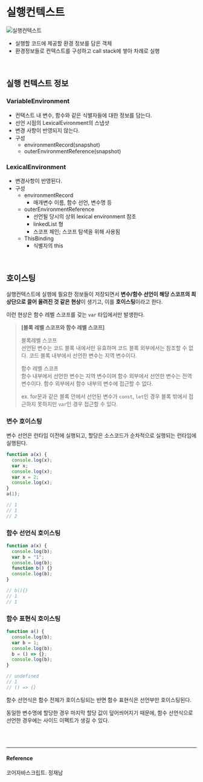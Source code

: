 # 실행컨텍스트

![실행컨텍스트](https://github.com/imzeze/TIL/assets/67260437/54ada83f-66ae-45be-abb4-8eaa389b7af8)

- 실행할 코드에 제공할 환경 정보를 담은 객체
- 환경정보들로 컨텍스트를 구성하고 call stack에 쌓아 차례로 실행

<br/>

## 실행 컨텍스트 정보

### VariableEnvironment

- 컨택스트 내 변수, 함수와 같은 식별자들에 대한 정보를 담는다.
- 선언 시점의 LexicalEvironment의 스냅샷
- 변경 사항이 반영되지 않는다.
- 구성
  - environmentRecord(snapshot)
  - outerEnvironmentReference(snapshot)

### LexicalEnvironment

- 변경사항이 반영된다.
- 구성
  - environmentRecord
    - 매개변수 이름, 함수 선언, 변수명 등
  - outerEnvironmentReference
    - 선언될 당시의 상위 lexical environment 참조
    - linkedList 형
    - 스코프 체인; 스코프 탐색을 위해 사용됨
  - ThisBinding
    - 식별자의 this

<br/>

## 호이스팅

실행컨텍스트에 실행에 필요한 정보들이 저장되면서 **변수/함수 선언이 해당 스코프의 최상단으로 끌어 올려진 것 같은 현상**이 생기고, 이를 **호이스팅**이라고 한다.

이런 현상은 함수 레벨 스코프를 갖는 `var` 타입에서만 발생한다.

> **[블록 레벨 스코프와 함수 레벨 스코프]**
>
> 블록레벨 스코프  
> 선언된 변수는 코드 블록 내에서만 유효하며 코드 블록 외부에서는 참조할 수 없다. 코드 블록 내부에서 선언한 변수는 지역 변수이다.
>
> 함수 레벨 스코프  
> 함수 내부에서 선언한 변수는 지역 변수이며 함수 외부에서 선언한 변수는 전역 변수이다. 함수 외부에서 함수 내부의 변수에 접근할 수 없다.
>
> ex. for문과 같은 블록 안에서 선언된 변수가 `const`, `let`인 경우 블록 밖에서 접근하지 못하지만 `var`인 경우 접근할 수 있다.

### 변수 호이스팅

변수 선언은 런타임 이전에 실행되고, 할당은 소스코드가 순차적으로 실행되는 런타임에 실행된다.

```js
function a(x) {
  console.log(x);
  var x;
  console.log(x);
  var x = 2;
  console.log(x);
}
a(1);

// 1
// 1
// 2
```

### 함수 선언식 호이스팅

```jsx
function a(x) {
  console.log(b);
  var b = "1";
  console.log(b);
  function b() {}
  console.log(b);
}

// b(){}
// 1
// 1
```

### 함수 표현식 호이스팅

```jsx
function a() {
  console.log(b);
  var b = 1;
  console.log(b);
  b = () => {};
  console.log(b);
}

// undefined
// 1
// () => {}
```

함수 선언식은 함수 전체가 호이스팅되는 반면 함수 표현식은 선언부만 호이스팅된다.

동일한 변수명에 할당한 경우 마지막 할당 값이 덮어씌어지기 때문에, 함수 선언식으로 선언한 경우에는 사이드 이펙트가 생길 수 있다.

<br/>  
<br/>

---

#### Reference

코어자바스크립트. 정재남

